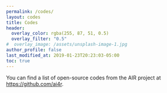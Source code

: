 ```yaml
---
permalink: /codes/
layout: codes
title: Codes
header:
  overlay_color: rgba(255, 87, 51, 0.5)
  overlay_filter: "0.5"
#  overlay_image: /assets/unsplash-image-1.jpg
author_profile: false
last_modified_at: 2019-01-23T20:23:03-05:00
toc: true
---
```


You can find a list of open-source codes from the AIR project at https://github.com/ai4r.
